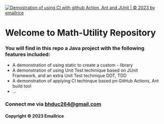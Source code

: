 [![Demostration of using CI with github Action, Ant and JUnit | © 2023 by emallrice](https://github.com/emallrice/mathulti-ant/actions/workflows/mathutil-ant-ci.yml/badge.svg)](https://github.com/emallrice/mathulti-ant/actions/workflows/mathutil-ant-ci.yml)

# Welcome to Math-Utility Repository

### You will find in this repo a Java project with the following features included:

* A demonstration of using static to create a custom - library
* A demonstration of using Unit Test techinique based on JUnit Framework, and an extra Unit Test techinique DDT, TDD
* A demonstration of applying CI techinque based pn GitHub Actions, Ant build tool
* ...

### Connect me via bhduc264@gmail.com
#### Copyright &#169; 2023 Emallrice
